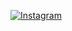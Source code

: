 [![Instagram](https://img.shields.io/badge/-Instagram-E4405F?style=flat-square&logo=Instagram&logoColor=white)](https://www.instagram.com/yourusername/)
